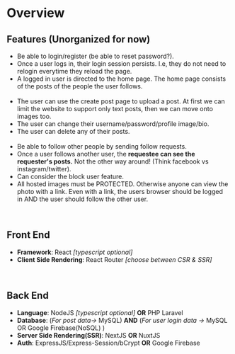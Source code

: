 # Overview #


## Features  (Unorganized for now) ##   

- Be able to login/register (be able to reset password?).
- Once a user logs in, their login session persists. I.e, they do not need to relogin everytime they reload the page. 
- A logged in user is directed to the home page. The home page consists of the posts of the people the user follows. 
<br><br>
- The user can use the create post page to upload a post. At first we can limit the website to support only text posts, then we can move onto images too.
- The user can change their username/password/profile image/bio. 
- The user can delete any of their posts.
<br><br>  
- Be able to follow other people by sending follow requests.
- Once a user follows another user, the **requestee can see the requester's posts.** Not the other way around! (Think facebook vs instagram/twitter).
- Can consider the block user feature.
- All hosted images must be PROTECTED. Otherwise anyone can view the photo with a link. Even with a link, the users browser should be logged in AND the user should follow the other user. 

<br>

## Front End ##
- **Framework**: React *[typescript optional]*
- **Client Side Rendering**: React Router *[choose between CSR & SSR]*
<br>

## Back End ##
- **Language**: NodeJS *[typescript optional]*  **OR** PHP  Laravel
- **Database**: (*For post data->* MySQL) **AND** (*For user login data ->* MySQL OR Google Firebase(NoSQL) )
- **Server Side Rendering(SSR)**: NextJS **OR** NuxtJS
- **Auth**: ExpressJS/Express-Session/bCrypt **OR** Google Firebase
  